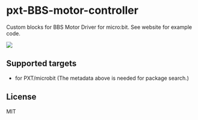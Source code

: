 # pxt-BBS-motor-controller

Custom blocks for BBS Motor Driver for micro:bit. 
See website for example code.

![](https://raw.githubusercontent.com/LearnWeaver/pxt-bbs-motor-controller/main/icon.png)



## Supported targets

* for PXT/microbit
(The metadata above is needed for package search.)

## License

MIT

